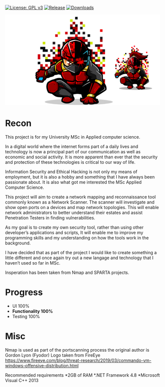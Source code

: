 [![License: GPL v3](https://img.shields.io/badge/License-GPL%20v3-blue.svg)](https://www.gnu.org/licenses/gpl-3.0)
[![Release](https://img.shields.io/github/release/W4KEY/WpfRecon.svg)](https://github.com/W4KEY/WpfRecon/releases/latest)
[![Downloads](https://img.shields.io/github/downloads/W4kEY/WpfRecon/total.svg)](https://github.com/W4KEY/WpfRecon/releases)


![](/Logo2.png)

# Recon

This project is for my University MSc in Applied computer science.

In a digital world where the internet forms part of a daily lives and technology is now a principal part of our communication as well as economic and social activity.  It is more apparent than ever that the security and protection of these technologies is critical to our way of life. 

Information Security and Ethical Hacking is not only my means of employment, but it is also a hobby and something that I have always been passionate about.  It is also what got me interested the MSc Applied Computer Science.   

This project will aim to create a network mapping and reconnaissance tool commonly known as a Network Scanner.  The scanner will investigate and show open ports on a devices and map network topologies.  This will enable network administrators to better understand their estates and assist Penetration Testers in finding vulnerabilities. 

As my goal is to create my own security tool, rather than using other developer’s applications and scripts, It will enable me to improve my programming skills and my understanding on how the tools work in the background. 

I have decided that as part of the project I would like to create something a little different and once again try out a new langage and technology that I haven’t used so far in MSc. 

Insperation has been taken from Nmap and SPARTA projects.

# Progress

* UI 100%
* **Functionality 100%**
* Testing 100%


# Misc 

Nmap is used as part of the portscanning process the original author is Gordon Lyon (Fyodor)
Logo taken from FireEye https://www.fireeye.com/blog/threat-research/2019/03/commando-vm-windows-offensive-distribution.html

Recommended requirements
*2GB of RAM
*.NET Framework 4.8
*Microsoft Visual C++ 2013 
